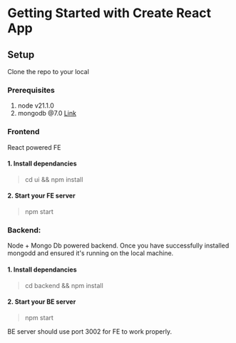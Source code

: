 # Getting Started with Create React App

## Setup

Clone the repo to your local

### Prerequisites

1. node v21.1.0
2. mongodb @7.0
   [Link](https://www.mongodb.com/docs/manual/administration/install-community/)

### Frontend

React powered FE

#### 1. Install dependancies

> cd ui && npm install

#### 2. Start your FE server

> npm start

### Backend:

Node + Mongo Db powered backend. Once you have successfully installed mongodd and ensured it's running on the local machine.

#### 1. Install dependancies

> cd backend && npm install

#### 2. Start your BE server

> npm start

BE server should use port 3002 for FE to work properly.
